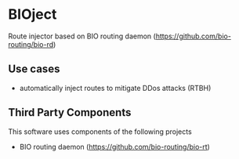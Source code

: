 # BIOject
Route injector based on BIO routing daemon (https://github.com/bio-routing/bio-rd)

## Use cases
* automatically inject routes to mitigate DDos attacks (RTBH)

## Third Party Components
This software uses components of the following projects
* BIO routing daemon (https://github.com/bio-routing/bio-rt)
